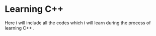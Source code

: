 # Learning  C++

Here i will include all the codes which i will learn during the process of learning C++ .
